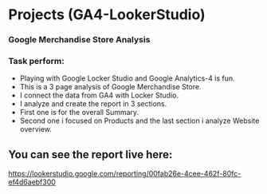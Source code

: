 # Projects (GA4-LookerStudio)
### Google Merchandise Store Analysis

### Task perform:
* Playing with Google Locker Studio and Google Analytics-4  is fun. 
* This is a 3 page analysis of Google Merchandise Store. 
* I connect the data from GA4 with Locker Studio.
* I analyze and create the report in 3 sections. 
* First one is for the overall Summary. 
* Second one i focused on Products and the last section i analyze Website overview.

## You can see the report live here:

https://lookerstudio.google.com/reporting/00fab26e-4cee-462f-80fc-ef4d6aebf300
